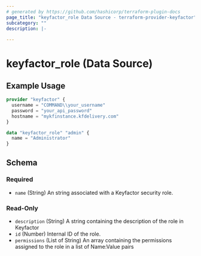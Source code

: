 ```yaml
---
# generated by https://github.com/hashicorp/terraform-plugin-docs
page_title: "keyfactor_role Data Source - terraform-provider-keyfactor"
subcategory: ""
description: |-
  
---
```


# keyfactor_role (Data Source)



## Example Usage

```terraform
provider "keyfactor" {
  username = "COMMAND\\your_username"
  password = "your_api_password"
  hostname = "mykfinstance.kfdelivery.com"
}

data "keyfactor_role" "admin" {
  name = "Administrator"
}
```

<!-- schema generated by tfplugindocs -->
## Schema

### Required

- `name` (String) An string associated with a Keyfactor security role.

### Read-Only

- `description` (String) A string containing the description of the role in Keyfactor
- `id` (Number) Internal ID of the role.
- `permissions` (List of String) An array containing the permissions assigned to the role in a list of Name:Value pairs


